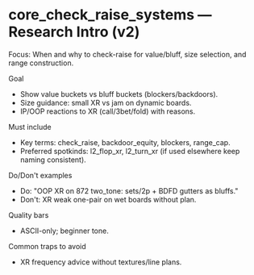 # core_check_raise_systems — Research Intro (v2)

Focus: When and why to check-raise for value/bluff, size selection, and range construction.

Goal
- Show value buckets vs bluff buckets (blockers/backdoors).
- Size guidance: small XR vs jam on dynamic boards.
- IP/OOP reactions to XR (call/3bet/fold) with reasons.

Must include
- Key terms: check_raise, backdoor_equity, blockers, range_cap.
- Preferred spotkinds: l2_flop_xr, l2_turn_xr (if used elsewhere keep naming consistent).

Do/Don't examples
- Do: "OOP XR on 872 two_tone: sets/2p + BDFD gutters as bluffs."
- Don't: XR weak one-pair on wet boards without plan.

Quality bars
- ASCII-only; beginner tone.

Common traps to avoid
- XR frequency advice without textures/line plans.
